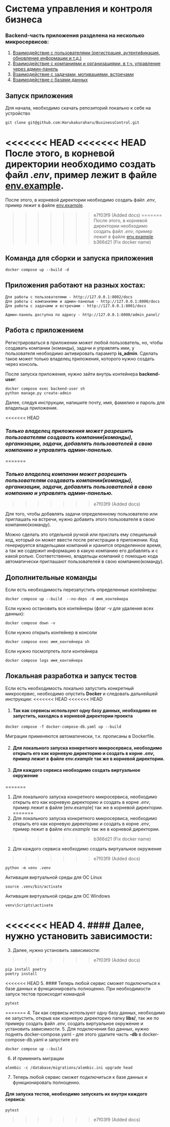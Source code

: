 # Система управления и контроля бизнеса

### Backend-часть приложения разделена на несколько микросервисов:
1. [Взаимодействие с пользователями (регистрация, аутентификация, обновление информации и т.д.)](https://github.com/Harukakuraharu/BusinessControl/tree/main/api_user)
2. [Взаимодействие с компаниями и организациями, в т.ч. управление через админ-панель](https://github.com/Harukakuraharu/BusinessControl/tree/main/api_admin)
3. [Взаимодействие с задачами, мотивациями, встречами](https://github.com/Harukakuraharu/BusinessControl/tree/main/api_tasks)
4. [Взаимодействие с базами данных](https://github.com/Harukakuraharu/BusinessControl/tree/main/libs)

## Запуск приложения
Для начала, необходимо скачать репозиторий локально к себе на устройство
```
git clone git@github.com:Harukakuraharu/BusinessControl.git
```
<<<<<<< HEAD
<<<<<<< HEAD
После этого, в корневой директории необходимо создать файл *.env*, пример лежит в файле [env.example](https://github.com/Harukakuraharu/BusinessControl/blob/main/env.example).
=======
После этого, в корневой директории необходимо создать файл *.env*, пример лежит в файле [env.example]().
>>>>>>> e7f03f9 (Added docs)
=======
После этого, в корневой директории необходимо создать файл *.env*, пример лежит в файле [env.example](https://github.com/Harukakuraharu/BusinessControl/blob/main/env.example).
>>>>>>> b366d21 (Fix docker name)

## Команда для сборки и запуска приложения
```
docker compose up --build -d
```

## Приложения работают на разных хостах:
    Для работы с пользователями - http://127.0.0.1:8002/docs
    Для работы с компаниями и админ-панелью - http://127.0.0.1:8000/docs
    Для работы с задачами и встречами - http://127.0.0.1:8001/docs

    Админ-панель доступна по адресу - http://127.0.0.1:8000/admin_panel/

## Работа с приложением
Регистрироваться в приложении может любой пользователь, но, чтобы создавать компании (команды), задачи и управлять ими, у пользователя необходимо активировать параметр **is_admin**. 
Сделать такое может только владелец приложения, которого нужно создать через консоль.

После запуска приложения, нужно зайти внутрь контейнера **backend-user**:
```
docker compose exec backend-user sh
python manage.py create-admin
```
Далее, следуя инструкции, напишите почту, имя, фамилию и пароль для владельца приложения.

<<<<<<< HEAD
### *Только владелец приложения может разрешить пользователям создавать компании(команды), организации, задачи, добавлять пользователей в свою компанию и управлять админ-панелью.*
=======
### *Только владелец компании может разрешить пользователям создавать компании(команды), организации, задачи, добавлять пользователей в свою компанию и управлять админ-панелью.*
>>>>>>> e7f03f9 (Added docs)

Для того, чтобы добавлять задачи определенному пользователю или приглашать на встречи, нужно добавить этого пользователя в свою компанию(команду). 

Можно сделать это отдельной ручкой или прислать ему специльный код, который он может ввести после регистрации в приложении.
Код генерируется владельцами компаний и хранится определенное время, а так же содержит информацию в какую компанию его добавлять и с какой ролью. Соответственно, владельцы компаний с помощью кода автоматически приглашают пользователей в свою компанию(команду).


## Дополнительные команды
Если есть необходимость перезапустить определенные контейнеры:
```
docker compose up --build  --no-deps -d имя_контейнера
```
Eсли нужно остановить все контейнеры (флаг -v для удаления всех данных):
```
docker compose down -v
```
Eсли нужно открыть контейнер в консоли
```
docker compose exec имя_контейнера sh
```
Если нужно посмотртеть логи контейнера
```
docker compose logs имя_контейнера
```    

## Локальная разработка и запуск тестов
Если есть необходимость локально запустить конкретный микросервис, необходимо опустить **Docker** и следовать дальнейшей инструкции:
<<<<<<< HEAD
<<<<<<< HEAD
1. #### Так как сервисы используют одну базу данных, необходимо ее запустить, находясь в корневой директории проекта
```
docker compose -f docker-compose-db.yaml up --build  
```
Миграции применяются автоматически, т.к. прописаны в Dockerfile.

2. #### Для локального запуска конкретного микросервиса, необходимо открыть его как корневую директорию и создать в корне *.env*, пример лежит в файле *env.example* так же в корневой директории. 
3. #### Для каждого сервиса необходимо создать виртуальное окружение
=======
1. Для локального запуска конкретного микросервиса, необходимо открыть его как корневую директорию и создать в корне *.env*, пример лежит в файле [env.example] так же в корневой директории. 
=======
1. Для локального запуска конкретного микросервиса, необходимо открыть его как корневую директорию и создать в корне *.env*, пример лежит в файле *env.example* так же в корневой директории. 
>>>>>>> b366d21 (Fix docker name)
2. Для каждого сервиса необходимо создать виртуальное окружение
>>>>>>> e7f03f9 (Added docs)
```
python -m venv .venv
```
Активация виртуальной среды для OC Linux
```
source .venv/bin/activate
```
Активация виртуальной среды для OC Windows
```
venv\Scripts\activate
```
<<<<<<< HEAD
4. #### Далее, нужно установить зависимости:
=======
3. Далее, нужно установить зависимости:
>>>>>>> e7f03f9 (Added docs)
```
pip install poetry
poetry install
```
<<<<<<< HEAD
5. #### Теперь любой сервис сможет подключиться к базе данных и функционировать полноценно. При необходимости запуск тестов происходит командой
```
pytest
```
=======
4. Так как сервисы используют одну базу данных, необходимо ее запустить, открыв как корневую директорию папку **libs/**, так же по примеру создать файл *.env*, создать виртуальное окружение и установить зависимости.
5. Для подключения баз данных, нужно поднять docker-compose.yaml - для этого удалите часть **-db** в docker-compose-db.yaml и запустите его
```
docker compose up --build
```
6. И применить миграции
```
alembic -c /database/migrations/alembic.ini upgrade head
```
7. Теперь любой сервис сможет подключиться к базе данных и функционировать полноценно.

#### Для запуска тестов, необходимо запускать их внутри каждого сервиса:
```
pytest
```
>>>>>>> e7f03f9 (Added docs)
